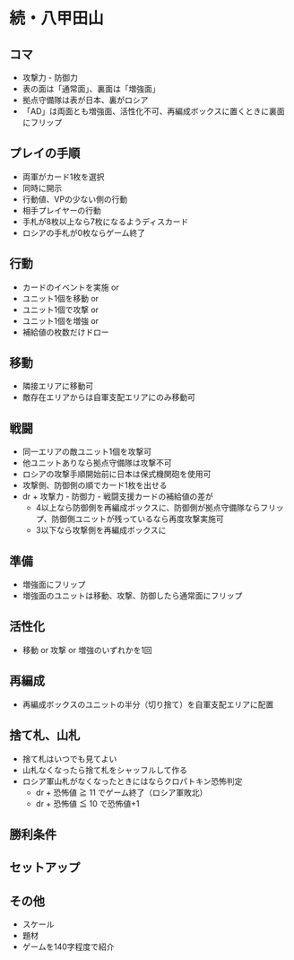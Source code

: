 # 続・八甲田山

## コマ
- 攻撃力 - 防御力
- 表の面は「通常面」、裏面は「増強面」
- 拠点守備隊は表が日本、裏がロシア
- 「AD」は両面とも増強面、活性化不可、再編成ボックスに置くときに裏面にフリップ

## プレイの手順
- 両軍がカード1枚を選択
- 同時に開示
- 行動値、VPの少ない側の行動
- 相手プレイヤーの行動
- 手札が8枚以上なら7枚になるようディスカード
- ロシアの手札が0枚ならゲーム終了

## 行動
- カードのイベントを実施 or
- ユニット1個を移動 or
- ユニット1個で攻撃 or
- ユニット1個を増強 or
- 補給値の枚数だけドロー

## 移動
- 隣接エリアに移動可
- 敵存在エリアからは自軍支配エリアにのみ移動可

## 戦闘
- 同一エリアの敵ユニット1個を攻撃可
- 他ユニットありなら拠点守備隊は攻撃不可
- ロシアの攻撃手順開始前に日本は保式機関砲を使用可
- 攻撃側、防御側の順でカード1枚を出せる
- dr + 攻撃力 - 防御力 - 戦闘支援カードの補給値の差が
  - 4以上なら防御側を再編成ボックスに、防御側が拠点守備隊ならフリップ、防御側ユニットが残っているなら再度攻撃実施可
  - 3以下なら攻撃側を再編成ボックスに

## 準備
- 増強面にフリップ
- 増強面のユニットは移動、攻撃、防御したら通常面にフリップ

## 活性化
- 移動 or 攻撃 or 増強のいずれかを1回

## 再編成
- 再編成ボックスのユニットの半分（切り捨て）を自軍支配エリアに配置

## 捨て札、山札
- 捨て札はいつでも見てよい
- 山札なくなったら捨て札をシャッフルして作る
- ロシア軍山札がなくなったときにはならクロパトキン恐怖判定
  - dr + 恐怖値 ≧ 11 でゲーム終了（ロシア軍敗北）
  - dr + 恐怖値 ≦ 10 で恐怖値+1

## 勝利条件

## セットアップ

## その他
- スケール
- 題材
- ゲームを140字程度で紹介
